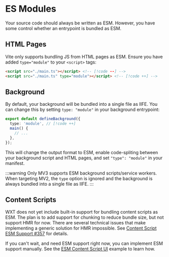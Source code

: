 # ES Modules

Your source code should always be written as ESM. However, you have some control whether an entrypoint is bundled as ESM.

## HTML Pages <Badge type="warning" text="≥0.0.1" />

Vite only supports bundling JS from HTML pages as ESM. Ensure you have added `type="module"` to your `<script>` tags:

<!-- prettier-ignore -->
```html
<script src="./main.ts"></script> <!-- [!code --] -->
<script src="./main.ts" type="module"></script> <!-- [!code ++] -->
```

## Background <Badge type="warning" text="≥0.16.0" />

By default, your background will be bundled into a single file as IIFE. You can change this by setting `type: "module"` in your background entrypoint:

```ts
export default defineBackground({
  type: 'module', // [!code ++]
  main() {
    // ...
  },
});
```

This will change the output format to ESM, enable code-spliting between your background script and HTML pages, and set `"type": "module"` in your manifest.

:::warning
Only MV3 supports ESM background scripts/service workers. When targeting MV2, the `type` option is ignored and the background is always bundled into a single file as IIFE.
:::

## Content Scripts

WXT does not yet include built-in support for bundling content scripts as ESM. The plan is to add support for chunking to reduce bundle size, but not support HMR for now. There are several technical issues that make implementing a generic solution for HMR impossible. See [Content Script ESM Support #357](https://github.com/wxt-dev/wxt/issues/357) for details.

If you can't wait, and need ESM support right now, you can implement ESM support manually. See the [ESM Content Script UI](https://github.com/wxt-dev/examples/tree/main/examples/esm-content-script-ui) example to learn how.

